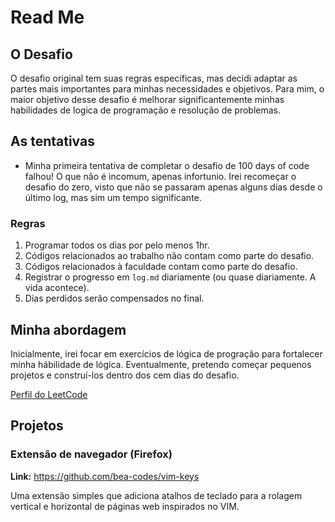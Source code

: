 # Read Me 

## O Desafio

O desafio original tem suas regras específicas, mas decidi adaptar as partes mais importantes para minhas necessidades e objetivos.
Para mim, o maior objetivo desse desafio é melhorar significantemente minhas habilidades de logica de programação e resolução de problemas.

## As tentativas
- Minha primeira tentativa de completar o desafio de 100 days of code falhou! O que não é incomum, apenas infortunio. Irei recomeçar o desafio do zero, visto que não se passaram apenas alguns dias desde o último log, mas sim um tempo significante.


### Regras

1. Programar todos os dias por pelo menos 1hr.
2. Códigos relacionados ao trabalho não contam como parte do desafio.
4. Códigos relacionados à faculdade contam como parte do desafio.
5. Registrar o progresso em `log.md` diariamente (ou quase diariamente. A vida acontece).
6. Dias perdidos serão compensados no final.


## Minha abordagem

Inicialmente, irei focar em exercícios de lógica de progração para fortalecer minha hábilidade de lógica. Eventualmente, pretendo começar pequenos projetos e construí-los dentro dos cem dias do desafio.

[Perfil do LeetCode](https://leetcode.com/bea-codes/)

## Projetos

### Extensão de navegador (Firefox)

**Link:** https://github.com/bea-codes/vim-keys

Uma extensão simples que adiciona atalhos de teclado para a rolagem vertical e horizontal de páginas web inspirados no VIM.
